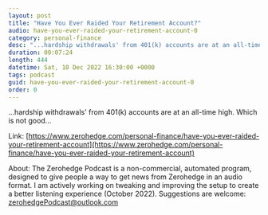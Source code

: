 ```yaml
---
layout: post
title: "Have You Ever Raided Your Retirement Account?"
audio: have-you-ever-raided-your-retirement-account-0
category: personal-finance
desc: "...hardship withdrawals' from 401(k) accounts are at an all-time high.  Which is not good..."
duration: 00:07:24
length: 444
datetime: Sat, 10 Dec 2022 16:30:00 +0000
tags: podcast
guid: have-you-ever-raided-your-retirement-account-0
order: 0
---
```

...hardship withdrawals' from 401(k) accounts are at an all-time high.  Which is not good...

Link: [https://www.zerohedge.com/personal-finance/have-you-ever-raided-your-retirement-account](https://www.zerohedge.com/personal-finance/have-you-ever-raided-your-retirement-account)

About: The Zerohedge Podcast is a non-commercial, automated program, designed to give people a way to get news from Zerohedge in an audio format.  I am actively working on tweaking and improving the setup to create a better listening experience (October 2022).  Suggestions are welcome: [zerohedgePodcast@outlook.com](mailto:zerohedgePodcast@outlook.com)